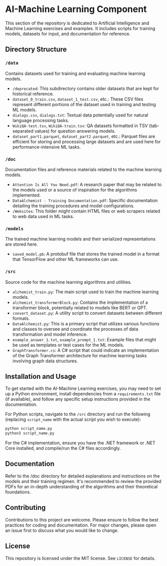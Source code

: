 # AI-Machine Learning Component

This section of the repository is dedicated to Artificial Intelligence and Machine Learning exercises and examples. It includes scripts for training models, datasets for input, and documentation for reference.

## Directory Structure

### `/data`

Contains datasets used for training and evaluating machine learning models.

- `/deprecated`: This subdirectory contains older datasets that are kept for historical reference.
- `dataset_0_train.csv`, `dataset_1_test.csv`, etc.: These CSV files represent different portions of the dataset used in training and testing ML models.
- `dialogs.csv`, `dialogs.txt`: Textual data potentially used for natural language processing tasks.
- `WikiQA-test.tsv`, `WikiQA-train.tsv`: QA datasets formatted in TSV (tab-separated values) for question answering models.
- `dataset_part1.parquet`, `dataset_part2.parquet`, etc.: Parquet files are efficient for storing and processing large datasets and are used here for performance-intensive ML tasks.

### `/doc`

Documentation files and reference materials related to the machine learning models.

- `Attention Is All You Need.pdf`: A research paper that may be related to the models used or a source of inspiration for the algorithms implemented.
- `DataAlchemist - Training Documentation.pdf`: Specific documentation detailing the training procedures and model configurations.
- `/Websites`: This folder might contain HTML files or web scrapers related to web data used in ML tasks.

### `/models`

The trained machine learning models and their serialized representations are stored here.

- `saved_model.pb`: A protobuf file that stores the trained model in a format that TensorFlow and other ML frameworks can use.

### `/src`

Source code for the machine learning algorithms and utilities.

- `alchemist_train.py`: The main script used to train the machine learning models.
- `alchemist_transformerBlock.py`: Contains the implementation of a transformer block, potentially related to models like BERT or GPT.
- `convert_dataset.py`: A utility script to convert datasets between different formats.
- `DataAlchemist.py`: This is a primary script that utilizes various functions and classes to oversee and coordinate the processes of data transformation and model inference.
- `example_answer_1.txt`, `example_prompt_1.txt`: Example files that might be used as templates or test cases for the ML models.
- `GraphTransformer.cs`: A C# script that could indicate an implementation of the Graph Transformer architecture for machine learning tasks involving graph data structures.

## Installation and Usage

To get started with the AI-Machine Learning exercises, you may need to set up a Python environment, install dependencies from a `requirements.txt` file (if available), and follow any specific setup instructions provided in the documentation.

For Python scripts, navigate to the `/src` directory and run the following (replacing `script_name` with the actual script you wish to execute):

```bash
python script_name.py
python3 script_name.py
```

For the C# implementation, ensure you have the .NET framework or .NET Core installed, and compile/run the C# files accordingly.

## Documentation

Refer to the /doc directory for detailed explanations and instructions on the models and their training regimen. It's recommended to review the provided PDFs for an in-depth understanding of the algorithms and their theoretical foundations.

## Contributing

Contributions to this project are welcome. Please ensure to follow the best practices for coding and documentation. For major changes, please open an issue first to discuss what you would like to change.

## License

This repository is licensed under the MIT license. See `LICENSE` for details.
